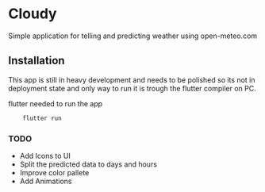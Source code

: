 
# Cloudy

Simple application for telling and predicting weather using open-meteo.com




## Installation

This app is still in heavy development and needs to be polished so its not in deployment state and only way to run it is trough the flutter compiler on PC.

flutter needed to run the app

```bash
    flutter run
```

### TODO
- Add Icons to UI
- Split the predicted data to days and hours
- Improve color pallete
- Add Animations